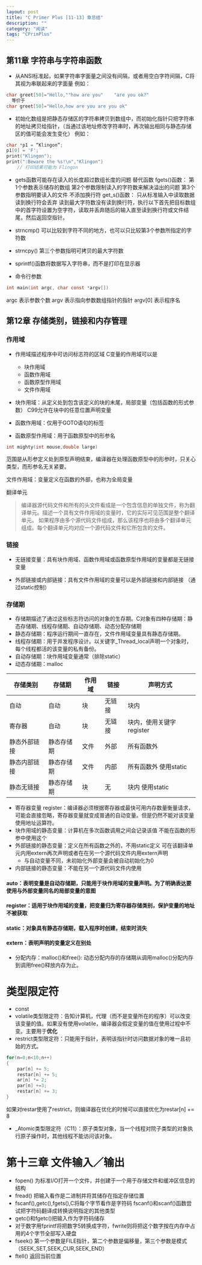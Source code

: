 ```yaml
---
layout: post
title: "C Primer Plus [11-13] 章总结"
description: ""
category: "阅读"
tags: "CPrimPlus"
---
```


## 第11章 字符串与字符串函数
* 从ANSI标准起，如果字符串字面量之间没有间隔，或者用空白字符间隔，C将其视为串联起来的字面量
  例如：
   
```C
char greet[50]="Hello,""how are you"    "are you ok?"
  等价于
char greet[50]="Hello,how are you are you ok"
```
  
* 初始化数组是把静态存储区的字符串拷贝到数组中，而初始化指针只把字符串的地址拷贝给指针，（当通过该地址修改字符串时，再次输出相同与静态存储区的值可能会发生变化）
例如：

```C
char *p1 = “Klingon”;
p1[0] = 'F';
print("Klingon");
print(":Beware the %s!\n","Klingon")
	// 打印结果可能为 Flingon
```
* gets函数可能存在读入的长度超过数组长度的问题
替代函数
fgets()函数：
	第1个参数表示储存的数组
	第2个参数限制读入的字符数来解决溢出的问题
	第3个参数指明要读入的文件
	不添加换行符
get_s()函数：
	只从标准输入中读取数据
	读到换行符会丢弃
	读到最大字符数没有读到换行符，执行以下首先把目标数组中的首字符设置为空字符，读取并丢弃随后的输入直至读到换行符或文件结尾，然后返回空指针。

* strncmp() 可以比较到字符不同的地方，也可以只比较第3个参数所指定的字符数
* strncpy() 第三个参数指明可拷贝的最大字符数
* sprintf()函数将数据写入字符串，而不是打印在显示器
* 命令行参数

```c
int main(int argc, char const *argv[])
```
argc 表示参数个数
argv 表示指向参数数组指针的指针
argv[0] 表示程序名

## 第12章 存储类别，链接和内存管理

### 作用域
* 作用域描述程序中可访问标志符的区域
C变量的作用域可以是
	- 块作用域
	- 函数作用域
	- 函数原型作用域
	- 文件作用域

* 块作用域：从定义处到包含该定义的块的末尾，局部变量（包括函数的形式参数） C99允许在块中的任意位置声明变量

* 函数作用域：仅用于GOTO语句的标签

* 函数原型作用域：用于函数原型中的形参名

```C
int mighty(int mouse,double large)
```
范围是从形参定义处到原型声明结束，编译器在处理函数原型中的形参时，只关心类型，而形参名无关紧要。

文件作用域：变量定义在函数的外部，也称为全局变量

翻译单元
>编译器源代码文件和所有的头文件看成是一个包含信息的单独文件，称为翻译单元。描述一个具有文件作用域的变量时，它的实际可见范围是整个翻译单元。
>如果程序由多个源代码文件组成，那么该程序也将由多个翻译单元组成。每个翻译单元均对应一个源代码文件和它所包含的文件。

### 链接
* 无链接变量：具有块作用域、函数作用域或函数原型作用域的变量都是无链接变量

* 外部链接或内部链接：具有文件作用域的变量可以是外部链接和内部链接
（通过static控制）

### 存储期
* 存储期描述了通过这些标志符访问的对象的生存期。C对象有四种存储期：静态存储期、线程存储期、自动存储期、动态分配存储期
* 静态存储期：程序运行期间一直存在，文件作用域变量具有静态存储期。
* 线程存储期：用于并发程序设计。以关键字_Thread_local声明一个对象时，每个线程都活的该变量的私有备份。
* 自动存储期：块作用域变量通常（排除static）
* 动态存储期：malloc

存储类别 | 存储期 | 作用域 | 链接 | 声明方式
---- | ---- | ---- | ---- | ---- 
自动	| 自动 | 块 | 无链接 | 块内
寄存器 | 自动 | 块 | 无链接 | 块内，使用关键字register
静态外部链接 | 静态存储期 | 文件 | 外部 | 所有函数外
静态内部链接 | 静态存储期 | 文件 | 内部 | 所有函数外 使用static
静态无链接 | 静态存储期 | 块 | 无 | 块内 使用static

* 寄存器变量 register：编译器必须根据寄存器或最快可用内存数量衡量请求，可能会直接忽略，寄存器变量就变成普通的自动变量。但是仍然不能对该变量使用地址运算符。
* 块作用域的静态变量：计算机在多次函数调用之间会记录该值
  不能在函数的形参中使用这个
* 外部链接的静态变量：定义在所有函数之外的，不用static定义
	可在该翻译单元内用extern再次声明或者在在另一个源代码文件内用extern声明	
	- 与自动变量不同，未初始化外部变量会被自动初始化为0
* 内部链接的静态变量：不能在另一个源代码文件内使用

#### auto：表明变量是自动存储期，只能用于块作用域的变量声明。为了明确表达要使用与外部变量同名的局部变量的意图
#### register：适用于块作用域的变量，把变量归为寄存器存储类别，保护变量的地址不被获取
#### static：对象具有静态存储期，载入程序时创建，结束时消失
#### extern：表明声明的变量定义在别处

* 分配内存：malloc()和free():
动态分配内存的存储期从调用malloc()分配内存到调用free()释放内存为止。

# 类型限定符
* const
* volatile类型限定符：告知计算机，代理（而不是变量所在的程序）可以改变该变量的值。如果没有使用volatile，编译器会假定变量的值在使用过程中不变。主要用于**优化**
* restrict类型限定符：只能用于指针，表明该指针时访问数据对象的唯一且初始的方式。

```c
for(n=0;n<10;n++)
{
	par[n] += 5;
	restar[n] += 5;
	ar[n] *= 2;
	par[n] +=3;
	restar[n] += 3;
}
``` 
如果对restar使用了restrict，则编译器在优化的时候可以直接优化为restar[n] += 8
* _Atomic类型限定符（C11）：原子类型对象，当一个线程对院子类型的对象执行原子操作时，其他线程不能访问该对象。

# 第十三章 文件输入／输出

* fopen() 为标准I/O打开一个文件，并创建于一个用于存储文件和缓冲区信息的结构
* fread() 把输入看作是二进制并将其储存在指定存储位置
* fscanf(),getc(),fgets(),C将每个字节看作是字符码
  fscanf()和scanf()函数尝试把字符码翻译成转换说明指定的其他类型
* getc()和fgetc()把输入作为字符码储存
* 对于数字用fprintf将把数字5转换成字符，fwrite则将把这个数字按在内存中占用的4个字节全部写入硬盘
* fseek() 第一个参数是FILE指针，第二个参数是偏移量，第三个参数是模式（SEEK_SET,SEEK_CUR,SEEK_END）
* ftell() 返回当前位置 


